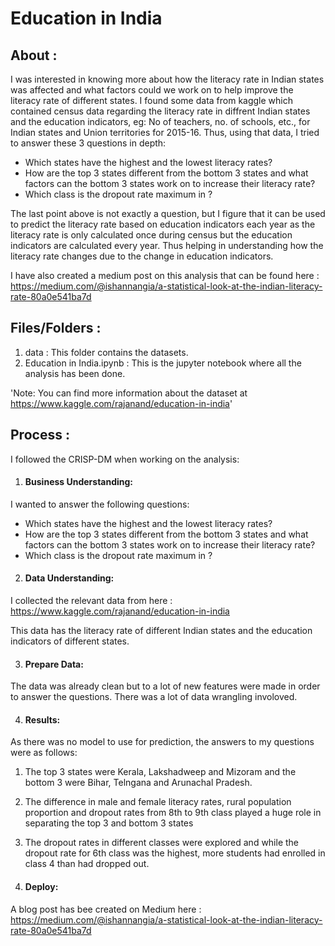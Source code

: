 # Education in India

## About :

I was interested in knowing more about how the literacy rate 
in Indian states was affected and what factors could we work
on to help improve the literacy rate of different states.
I found some data from kaggle which contained census data
regarding the literacy rate in diffrent Indian states and the
education indicators, eg: No of teachers, no. of schools, etc.,
for Indian states and Union territories for 2015-16. Thus, using
that data, I tried to answer these 3 questions in depth: 

* Which states have the highest and the lowest literacy rates?
* How are the top 3 states different from the bottom 3 states and what factors can the bottom 3 states work on to increase their literacy 
rate? 
* Which class is the dropout rate maximum in ?

The last point above is not exactly a question, but I figure that it can be used to predict the literacy rate based on education indicators
each year as the literacy rate is only calculated once during census but the education indicators are calculated every year. Thus helping in
understanding how the literacy rate changes due to the change in education indicators.

I have also created a medium post on this analysis that can be found here : 
https://medium.com/@ishannangia/a-statistical-look-at-the-indian-literacy-rate-80a0e541ba7d

## Files/Folders :

1. data : This folder contains the datasets.
2. Education in India.ipynb : This is the jupyter notebook where all the analysis has been done. 

'Note: You can find more information about the dataset at
https://www.kaggle.com/rajanand/education-in-india'

## Process : 

I followed the CRISP-DM when working on the analysis:

1. #### Business Understanding: 

I wanted to answer the following questions:

* Which states have the highest and the lowest literacy rates?
* How are the top 3 states different from the bottom 3 states and what factors can the bottom 3 states work on to increase their literacy 
rate? 
* Which class is the dropout rate maximum in ?

2. #### Data Understanding:

I collected the relevant data from here : https://www.kaggle.com/rajanand/education-in-india

This data has the literacy rate of different Indian states and the education indicators of different states.

3. #### Prepare Data:

The data was already clean but to a lot of new features were made in order to answer the questions. There was a lot of data wrangling involoved.

4. #### Results:

As there was no model to use for prediction, the answers to my questions were as follows:

1. The top 3 states were Kerala, Lakshadweep and Mizoram and the bottom 3 were Bihar, Telngana and Arunachal Pradesh.
2. The difference in male and female literacy rates, rural population proportion and dropout rates from 8th to 9th class played a huge role in separating the top 3 and bottom 3 states
3. The dropout rates in different classes were explored and while the dropout rate for 6th class was the highest, more students had enrolled in class 4 than had dropped out.

5. #### Deploy:

A blog post has bee created on Medium here : https://medium.com/@ishannangia/a-statistical-look-at-the-indian-literacy-rate-80a0e541ba7d

	




